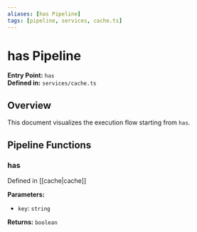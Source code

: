 ```yaml
---
aliases: [has Pipeline]
tags: [pipeline, services, cache.ts]
---
```


# has Pipeline

**Entry Point:** `has`  
**Defined in:** `services/cache.ts`  

## Overview

This document visualizes the execution flow starting from `has`.

## Pipeline Functions

### has

Defined in [[cache|cache]]

**Parameters:**

- `key`: `string`

**Returns:** `boolean`

